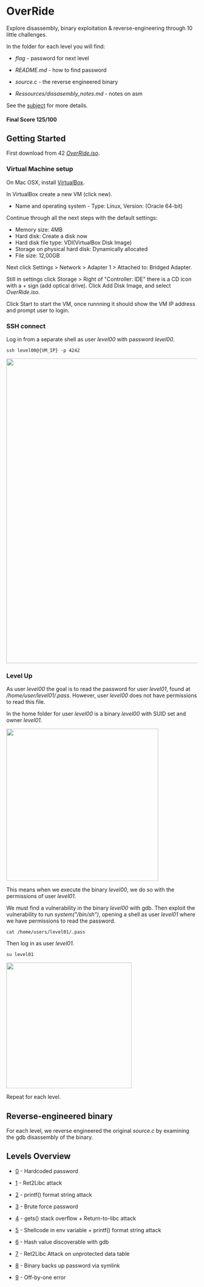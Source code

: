 # OverRide

Explore disassembly, binary exploitation & reverse-engineering through 10 little challenges.

In the folder for each level you will find:

* *flag* - password for next level

* *README.md* - how to find password

* *source.c* - the reverse engineered binary

* *Ressources/dissasembly_notes.md* - notes on asm 

See the [subject](https://github.com/anyashuka/Override/blob/main/subject.pdf) for more details.


#### Final Score 125/100


## Getting Started

First download from 42 [*OverRide.iso*](https://projects.intra.42.fr/uploads/document/document/2096/OverRide.iso).

### Virtual Machine setup

On Mac OSX, install [VirtualBox](https://www.virtualbox.org/).

In VirtualBox create a new VM (click new).

* Name and operating system - Type: Linux, Version: (Oracle 64-bit)

Continue through all the next steps with the default settings:

* Memory size: 4MB
* Hard disk: Create a disk now
* Hard disk file type: VDI(VirtualBox Disk Image)
* Storage on physical hard disk: Dynamically allocated
* File size: 12,00GB

Next click Settings > Network > Adapter 1 > Attached to: Bridged Adapter.

Still in settings click Storage > Right of "Controller: IDE" there is a CD icon with a + sign (add optical drive).
Click Add Disk Image, and select *OverRide.iso*.

Click Start to start the VM, once runnning it should show the VM IP address and prompt user to login.

### SSH connect

Log in from a separate shell as user *level00* with password *level00*.

```ssh level00@{VM_IP} -p 4242```

<img src="https://github.com/anyashuka/Override/blob/main/img/ssh.png" width="800">

### Level Up

As user *level00* the goal is to read the password for user *level01*, found at */home/user/level01/.pass*. However, user *level00* does not have permissions to read this file.

In the home folder for user *level00* is a binary *level00* with SUID set and owner *level01*.

<img src="https://github.com/anyashuka/Override/blob/main/img/suid.png" width="400">

This means when we execute the binary *level00*, we do so with the permissions of user *level01*.

We must find a vulnerability in the binary *level00* with gdb. Then exploit the vulnerability to run *system("/bin/sh")*, opening a shell as user *level01* where we have permissions to read the password.

```cat /home/users/level01/.pass```

Then log in as user *level01*.

```su level01```

<img src="https://github.com/anyashuka/Override/blob/main/img/su.png" width="330">

Repeat for each level.


## Reverse-engineered binary

For each level, we reverse engineered the original *source.c* by examining the gdb disassembly of the binary.


## Levels Overview

* [0](https://github.com/anyashuka/Override/tree/main/level00) - Hardcoded password

* [1](https://github.com/anyashuka/Override/tree/main/level01) - Ret2Libc attack

* [2](https://github.com/anyashuka/Override/tree/main/level02) - printf() format string attack

* [3](https://github.com/anyashuka/Override/tree/main/level03) - Brute force password

* [4](https://github.com/anyashuka/Override/tree/main/level04) - gets() stack overflow + Return-to-libc attack

* [5](https://github.com/anyashuka/Override/tree/main/level05) - Shellcode in env variable + printf() format string attack

* [6](https://github.com/anyashuka/Override/tree/main/level06) - Hash value discoverable with gdb

* [7](https://github.com/anyashuka/Override/tree/main/level07) - Ret2Libc Attack on unprotected data table

* [8](https://github.com/anyashuka/Override/tree/main/level08) - Binary backs up password via symlink

* [9](https://github.com/anyashuka/Override/tree/main/level09) - Off-by-one error
